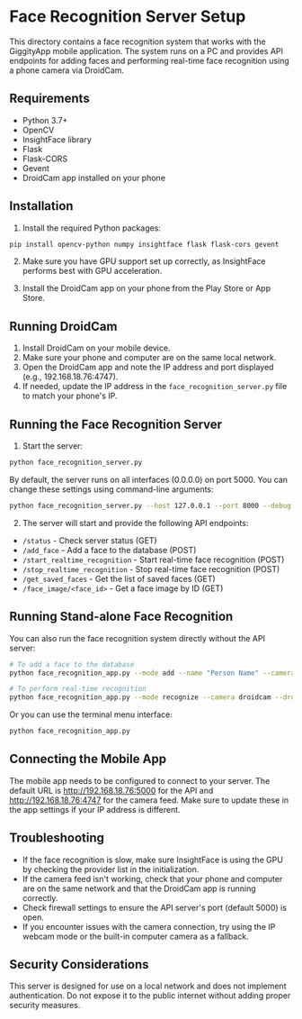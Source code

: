 # Face Recognition Server Setup

This directory contains a face recognition system that works with the GiggityApp mobile application. The system runs on a PC and provides API endpoints for adding faces and performing real-time face recognition using a phone camera via DroidCam.

## Requirements

- Python 3.7+
- OpenCV
- InsightFace library
- Flask
- Flask-CORS
- Gevent
- DroidCam app installed on your phone

## Installation

1. Install the required Python packages:

```bash
pip install opencv-python numpy insightface flask flask-cors gevent
```

2. Make sure you have GPU support set up correctly, as InsightFace performs best with GPU acceleration.

3. Install the DroidCam app on your phone from the Play Store or App Store.

## Running DroidCam

1. Install DroidCam on your mobile device.
2. Make sure your phone and computer are on the same local network.
3. Open the DroidCam app and note the IP address and port displayed (e.g., 192.168.18.76:4747).
4. If needed, update the IP address in the `face_recognition_server.py` file to match your phone's IP.

## Running the Face Recognition Server

1. Start the server:

```bash
python face_recognition_server.py
```

By default, the server runs on all interfaces (0.0.0.0) on port 5000. You can change these settings using command-line arguments:

```bash
python face_recognition_server.py --host 127.0.0.1 --port 8000 --debug
```

2. The server will start and provide the following API endpoints:

- `/status` - Check server status (GET)
- `/add_face` - Add a face to the database (POST)
- `/start_realtime_recognition` - Start real-time face recognition (POST)
- `/stop_realtime_recognition` - Stop real-time face recognition (POST)
- `/get_saved_faces` - Get the list of saved faces (GET)
- `/face_image/<face_id>` - Get a face image by ID (GET)

## Running Stand-alone Face Recognition

You can also run the face recognition system directly without the API server:

```bash
# To add a face to the database
python face_recognition_app.py --mode add --name "Person Name" --camera droidcam --droidcam http://192.168.18.76:4747/video

# To perform real-time recognition
python face_recognition_app.py --mode recognize --camera droidcam --droidcam http://192.168.18.76:4747/video
```

Or you can use the terminal menu interface:

```bash
python face_recognition_app.py
```

## Connecting the Mobile App

The mobile app needs to be configured to connect to your server. The default URL is http://192.168.18.76:5000 for the API and http://192.168.18.76:4747 for the camera feed. Make sure to update these in the app settings if your IP address is different.

## Troubleshooting

- If the face recognition is slow, make sure InsightFace is using the GPU by checking the provider list in the initialization.
- If the camera feed isn't working, check that your phone and computer are on the same network and that the DroidCam app is running correctly.
- Check firewall settings to ensure the API server's port (default 5000) is open.
- If you encounter issues with the camera connection, try using the IP webcam mode or the built-in computer camera as a fallback.

## Security Considerations

This server is designed for use on a local network and does not implement authentication. Do not expose it to the public internet without adding proper security measures. 